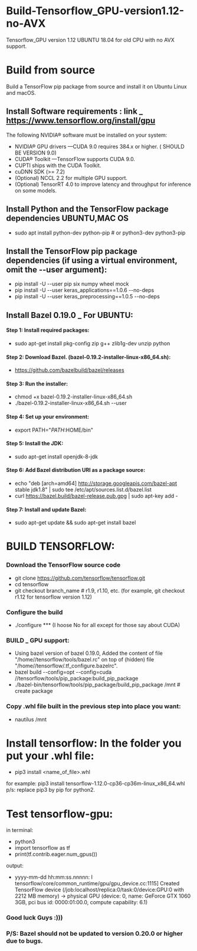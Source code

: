 # Build-Tensorflow_GPU-version1.12-no-AVX
Tensorflow_GPU version 1.12 UBUNTU 18.04 for old CPU with no AVX support.

# Build from source
Build a TensorFlow pip package from source and install it on Ubuntu Linux and macOS.

## Install Software requirements : link _ https://www.tensorflow.org/install/gpu
The following NVIDIA® software must be installed on your system:

- NVIDIA® GPU drivers —CUDA 9.0 requires 384.x or higher. ( SHOULD BE VERSION 9.0)
- CUDA® Toolkit —TensorFlow supports CUDA 9.0.
- CUPTI ships with the CUDA Toolkit.
- cuDNN SDK (>= 7.2)
- (Optional) NCCL 2.2 for multiple GPU support.
- (Optional) TensorRT 4.0 to improve latency and throughput for inference on some models.

## Install Python and the TensorFlow package dependencies UBUNTU,MAC OS
- sudo apt install python-dev python-pip  # or python3-dev python3-pip

## Install the TensorFlow pip package dependencies (if using a virtual environment, omit the --user argument):
- pip install -U --user pip six numpy wheel mock
- pip install -U --user keras_applications==1.0.6 --no-deps
- pip install -U --user keras_preprocessing==1.0.5 --no-deps

## Install Bazel 0.19.0 _ For UBUNTU:
#### Step 1: Install required packages:
- sudo apt-get install pkg-config zip g++ zlib1g-dev unzip python

#### Step 2: Download Bazel. (bazel-0.19.2-installer-linux-x86_64.sh):
- https://github.com/bazelbuild/bazel/releases

#### Step 3: Run the installer:
- chmod +x bazel-0.19.2-installer-linux-x86_64.sh
- ./bazel-0.19.2-installer-linux-x86_64.sh --user

#### Step 4: Set up your environment:
- export PATH="$PATH:$HOME/bin"

#### Step 5: Install the JDK:
- sudo apt-get install openjdk-8-jdk

#### Step 6: Add Bazel distribution URI as a package source:
- echo "deb [arch=amd64] http://storage.googleapis.com/bazel-apt stable jdk1.8" | sudo tee /etc/apt/sources.list.d/bazel.list
- curl https://bazel.build/bazel-release.pub.gpg | sudo apt-key add -

#### Step 7: Install and update Bazel:
- sudo apt-get update && sudo apt-get install bazel

# BUILD TENSORFLOW:
### Download the TensorFlow source code
- git clone https://github.com/tensorflow/tensorflow.git
- cd tensorflow
- git checkout branch_name  # r1.9, r1.10, etc. (for example, git checkout r1.12 for tensorflow version 1.12)

### Configure the build
- ./configure
*** (I hoose No for all except for those say about CUDA)

### BUILD _ GPU support:
- Using bazel version of bazel 0.19.0, Added the content of file "/home/<user>/tensorflow/tools/bazel.rc" on top of (hidden) file "/home/<user>/tensorflow/.tf_configure.bazelrc".
- bazel build --config=opt --config=cuda //tensorflow/tools/pip_package:build_pip_package
- ./bazel-bin/tensorflow/tools/pip_package/build_pip_package /mnt  # create package

### Copy .whl file built in the previous step into place you want:
- nautilus /mnt

# Install tensorflow: In the folder you put your .whl file:
- pip3 install <name_of_file>.whl

for example: pip3 install tensorflow-1.12.0-cp36-cp36m-linux_x86_64.whl
p/s: replace pip3 by pip for python2.

# Test tensorflow-gpu:
in terminal: 
- python3
- import tensorflow as tf
- print(tf.contrib.eager.num_gpus())

output:
- yyyy-mm-dd hh:mm:ss.nnnnn: I tensorflow/core/common_runtime/gpu/gpu_device.cc:1115] Created TensorFlow device (/job:localhost/replica:0/task:0/device:GPU:0 with 2212 MB memory) -> physical GPU (device: 0, name: GeForce GTX 1060 3GB, pci bus id: 0000:01:00.0, compute capability: 6.1)

### Good luck Guys :))) 




### P/S: Bazel should not be updated to version 0.20.0 or higher due to bugs.


